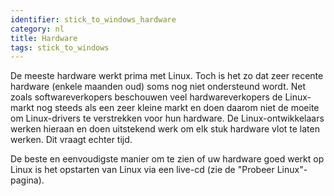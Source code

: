```yaml
---
identifier: stick_to_windows_hardware
category: nl
title: Hardware
tags: stick_to_windows
---
```


De meeste hardware werkt prima met Linux. Toch is het zo dat zeer
recente hardware (enkele maanden oud) soms nog niet ondersteund wordt.
Net zoals softwareverkopers beschouwen veel hardwareverkopers de
Linux-markt nog steeds als een zeer kleine markt en doen daarom niet
de moeite om Linux-drivers te verstrekken voor hun hardware. De
Linux-ontwikkelaars werken hieraan en doen uitstekend werk om elk stuk
hardware vlot te laten werken. Dit vraagt echter tijd.

De beste en eenvoudigste manier om te zien of uw hardware goed
werkt op Linux is het opstarten van Linux via een live-cd (zie de 
"Probeer Linux"-pagina).

